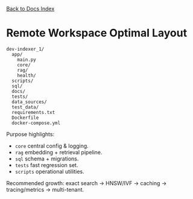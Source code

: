 <!-- Relocated from repository root on 2025-08-30 -->
[Back to Docs Index](../../DOCS_INDEX.md)

# Remote Workspace Optimal Layout

```
dev-indexer_1/
  app/
    main.py
    core/
    rag/
    health/
  scripts/
  sql/
  docs/
  tests/
  data_sources/
  test_data/
  requirements.txt
  Dockerfile
  docker-compose.yml
```

Purpose highlights:
* `core` central config & logging.
* `rag` embedding + retrieval pipeline.
* `sql` schema + migrations.
* `tests` fast regression set.
* `scripts` operational utilities.

Recommended growth: exact search → HNSW/IVF → caching → tracing/metrics → multi-tenant.

